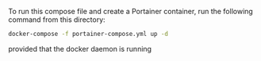 To run this compose file and create a Portainer container, run the following command from this directory:

```bash
docker-compose -f portainer-compose.yml up -d
```

provided that the docker daemon is running
